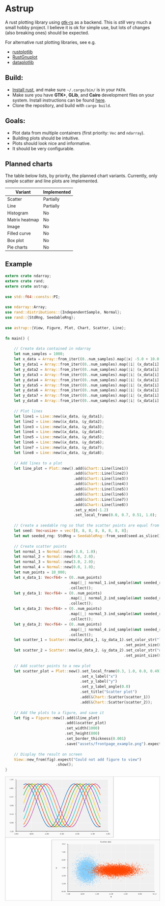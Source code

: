 # Astrup

A rust plotting library using [gtk-rs](https://github.com/gtk-rs/gtk) as a backend. This is *still*
very much a small hobby project. I believe it is ok for simple use, but lots of changes (also
breaking ones) should be expected.

For alternative rust plotting libraries, see e.g.

- [rustplotlib](https://github.com/ubnt-intrepid/rustplotlib)
- [RustGnuplot](https://github.com/SiegeLord/RustGnuplot)
- [dataplotlib](https://github.com/coder543/dataplotlib)


## Build:

- [Install rust](https://www.rust-lang.org/en-US/install.html), and make sure `~/.cargo/bin/` is in
  your `PATH`.
- Make sure you have **GTK+**, **GLib**, and **Cairo** development files on your system.
  Install instructions can be found [here](http://gtk-rs.org/docs/requirements.html).
- Clone the repository, and build with `cargo build`.

## Goals:
- Plot data from multiple containers (first priority: `Vec` and `ndarray`).
- Building plots should be intuitive.
- Plots should look nice and informative.
- It should be very configurable.

## Planned charts

The table below lists, by priority, the planned chart variants. Currently, only simple scatter and
line plots are implemented.

| Variant        | Implemented |
| -------------- | ----------- |
| Scatter        | Partially   |
| Line           | Partially   |
| Histogram      | No          |
| Matrix heatmap | No          |
| Image          | No          |
| Filled curve   | No          |
| Box plot       | No          |
| Pie charts     | No          |

## Example

```rust
extern crate ndarray;
extern crate rand;
extern crate astrup;

use std::f64::consts::PI;

use ndarray::Array;
use rand::distributions::{IndependentSample, Normal};
use rand::{StdRng, SeedableRng};

use astrup::{View, Figure, Plot, Chart, Scatter, Line};

fn main() {

    // Create data contained in ndarray
    let num_samples = 1000;
    let x_data = Array::from_iter((0..num_samples).map(|x| -5.0 + 10.0 * (x as f64) / num_samples as f64));
    let y_data1 = Array::from_iter((0..num_samples).map(|i| (x_data[i] - 0.0 * PI / 8.0).sin()));
    let y_data2 = Array::from_iter((0..num_samples).map(|i| (x_data[i] - 1.0 * PI / 8.0).sin()));
    let y_data3 = Array::from_iter((0..num_samples).map(|i| (x_data[i] - 2.0 * PI / 8.0).sin()));
    let y_data4 = Array::from_iter((0..num_samples).map(|i| (x_data[i] - 3.0 * PI / 8.0).sin()));
    let y_data5 = Array::from_iter((0..num_samples).map(|i| (x_data[i] - 4.0 * PI / 8.0).sin()));
    let y_data6 = Array::from_iter((0..num_samples).map(|i| (x_data[i] - 5.0 * PI / 8.0).sin()));
    let y_data7 = Array::from_iter((0..num_samples).map(|i| (x_data[i] - 6.0 * PI / 8.0).sin()));
    let y_data8 = Array::from_iter((0..num_samples).map(|i| (x_data[i] - 7.0 * PI / 8.0).sin()));

    // Plot lines
    let line1 = Line::new(&x_data, &y_data1);
    let line2 = Line::new(&x_data, &y_data2);
    let line3 = Line::new(&x_data, &y_data3);
    let line4 = Line::new(&x_data, &y_data4);
    let line5 = Line::new(&x_data, &y_data5);
    let line6 = Line::new(&x_data, &y_data6);
    let line7 = Line::new(&x_data, &y_data7);
    let line8 = Line::new(&x_data, &y_data8);

    // Add lines to a plot
    let line_plot = Plot::new().add(&Chart::Line(line1))
                               .add(&Chart::Line(line2))
                               .add(&Chart::Line(line3))
                               .add(&Chart::Line(line4))
                               .add(&Chart::Line(line5))
                               .add(&Chart::Line(line6))
                               .add(&Chart::Line(line7))
                               .add(&Chart::Line(line8))
                               .set_y_min(-1.2)
                               .set_local_frame(0.0, 0.7, 0.51, 1.0);

    // Create a seedable rng so that the scatter points are equal from run to run
    let seed: Vec<usize> = vec![8, 8, 8, 8, 8, 8, 8, 8];
    let mut seeded_rng: StdRng = SeedableRng::from_seed(seed.as_slice());

    // Create scatter points
    let normal_1 = Normal::new(-3.0, 1.0);
    let normal_2 = Normal::new(0.0, 2.0);
    let normal_3 = Normal::new(3.0, 2.0);
    let normal_4 = Normal::new(0.0, 1.0);
    let num_points = 10_000;
    let x_data_1: Vec<f64> = (0..num_points)
                             .map(|_| normal_1.ind_sample(&mut seeded_rng) as f64)
                             .collect();
    let y_data_1: Vec<f64> = (0..num_points)
                             .map(|_| normal_2.ind_sample(&mut seeded_rng) as f64)
                             .collect();
    let x_data_2: Vec<f64> = (0..num_points)
                             .map(|_| normal_3.ind_sample(&mut seeded_rng) as f64)
                             .collect();
    let y_data_2: Vec<f64> = (0..num_points)
                             .map(|_| normal_4.ind_sample(&mut seeded_rng) as f64)
                             .collect();
    let scatter_1 = Scatter::new(&x_data_1, &y_data_1).set_color_str("lightskyblue")
                                                      .set_point_size(0.002);
    let scatter_2 = Scatter::new(&x_data_2, &y_data_2).set_color_str("orangered")
                                                      .set_point_size(0.002);

    // Add scatter points to a new plot
    let scatter_plot = Plot::new().set_local_frame(0.3, 1.0, 0.0, 0.49)
                                  .set_x_label("x")
                                  .set_y_label("y")
                                  .set_y_label_angle(0.0)
                                  .set_title("Scatter plot")
                                  .add(&Chart::Scatter(scatter_1))
                                  .add(&Chart::Scatter(scatter_2));

    // Add the plots to a figure, and save it
    let fig = Figure::new().add(&line_plot)
                           .add(&scatter_plot)
                           .set_width(1000)
                           .set_height(800)
                           .set_border_thickness(0.001)
                           .save("assets/frontpage_example.png").expect("Could not save frontpage_example.png");

    // Display the result on screen
    View::new_from(fig).expect("Could not add figure to view")
                       .show();
}
```

![Plot](assets/frontpage_example.png)
